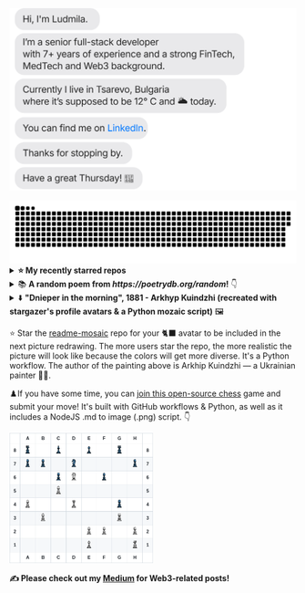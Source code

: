 [![](https://raw.githubusercontent.com/milaabl/milaabl/main/chat.svg)](https://www.linkedin.com/in/ludmila-a-dev/)

<!-- https://github.com/milaabl/milaabl/assets/86361434/c35b0e6f-acf0-435e-920d-b90faa4788ad -->

<img alt="Snake eating my contributions for breakfast🧉" src="https://raw.githubusercontent.com/milaabl/milaabl-readme/preview/github-contribution-grid-snake.svg" />

<details>
<summary>
  <strong>⭐ My recently starred repos </strong>
</summary>
  
<!-- Starred repos start -->
| Name | Url | Stars | Description |
| --- | --- |  --- |  --- |
| arianXdev/hardhat-jest|https://github.com/arianXdev/hardhat-jest|10|A Hardhat plugin that allows you to use Jest easily!|
| przemek890/Gender_prediction|https://github.com/przemek890/Gender_prediction|3|An application that utilizes camera input to predict a person's gender using a convolutional layer in PyTorch.|
| vontanne/Armenian-JavaScript-Community|https://github.com/vontanne/Armenian-JavaScript-Community|5|Welcome to the Armenian JavaScript Community Repository!|
| pieralukasz/pixel-recruitment-task|https://github.com/pieralukasz/pixel-recruitment-task|1|Zadanie rekrutacyjne Pixel Technology|
| SaraRasoulian/oop-solid-patterns|https://github.com/SaraRasoulian/oop-solid-patterns|8|💎  An educational repository for OOP, SOLID and Design Patterns|
| SaraRasoulian/SaraRasoulian|https://github.com/SaraRasoulian/SaraRasoulian|11||
| BogdanMFometescu/resume-builder|https://github.com/BogdanMFometescu/resume-builder|12|Django-based web application that allows users to create, update, and export professional resumes.|
| 0xMimir/Advance-CNN-LSTM-Model-for-Cryptocurrency-Forecasting|https://github.com/0xMimir/Advance-CNN-LSTM-Model-for-Cryptocurrency-Forecasting|6|CNN LSTM model used for predicting cryptocurrencies|
| b-hristov/b-hristov|https://github.com/b-hristov/b-hristov|1||
| CloverGit/CloverGit|https://github.com/CloverGit/CloverGit|5||
| TatevKaren/TatevKaren-data-science-portfolio|https://github.com/TatevKaren/TatevKaren-data-science-portfolio|54|Data Science Portfolio of Tatev Karen Aslanyan including Case Studies and Research Projects that I have completed that solve business problems or introduce new products. Case Study papers, codes, and additional resources are all included.|
| PiotrRut/elonmusk-twitter-notifier|https://github.com/PiotrRut/elonmusk-twitter-notifier|60|AI driven e-mail notifier for tweets mentioning stock from Elon Musk 📈|
| Vendicated/Vencord|https://github.com/Vendicated/Vencord|6065|The cutest Discord client mod|
| yeoman/yo|https://github.com/yeoman/yo|3773|CLI tool for running Yeoman generators|
| matter-labs/zksync-era|https://github.com/matter-labs/zksync-era|2404|zkSync era|
| 0age/create2crunch|https://github.com/0age/create2crunch|410|A Rust program for finding salts that create gas-efficient Ethereum addresses via CREATE2.|
| joshstevens19/ethereum-multicall|https://github.com/joshstevens19/ethereum-multicall|322|Ability to call many ethereum constant function calls in 1 JSONRPC request|
| threshold-network/token-dashboard|https://github.com/threshold-network/token-dashboard|21||
| LimeChain/mongoose-immutable-plugin|https://github.com/LimeChain/mongoose-immutable-plugin|2|Mongoose plugin guarding fields from modifications|
| ankitects/anki|https://github.com/ankitects/anki|16750|Anki's shared backend and web components, and the Qt frontend|
| lightningnetwork/lnd|https://github.com/lightningnetwork/lnd|7408|Lightning Network Daemon ⚡️|
| CoNarrative/mongo-immutable|https://github.com/CoNarrative/mongo-immutable|10|Immutable MongoDB.|
| lightningdevkit/rust-lightning|https://github.com/lightningdevkit/rust-lightning|1062|A highly modular Bitcoin Lightning library written in Rust. It's rust-lightning, not Rusty's Lightning!|
| node-lightning/node-lightning|https://github.com/node-lightning/node-lightning|128|Bitcoin Lighting Network implemented in Node.js|
| OpenZeppelin/openzeppelin-contracts-upgradeable|https://github.com/OpenZeppelin/openzeppelin-contracts-upgradeable|924|Upgradeable variant of OpenZeppelin Contracts, meant for use in upgradeable contracts. |
| dapphub/ds-test|https://github.com/dapphub/ds-test|195|Assertions, equality checks and other test helpers|
| hbarcelos/forge-multi-version|https://github.com/hbarcelos/forge-multi-version|24|Using forge with multiple solc versions|
| threshold-network/merkle-distribution|https://github.com/threshold-network/merkle-distribution|1|Threshold Network rewards generation and distribution|
| nucypher/nucypher-contracts|https://github.com/nucypher/nucypher-contracts|15|Ethereum contracts supporting TACo applications on the Threshold Network.|
| keep-network/tbtc-v2|https://github.com/keep-network/tbtc-v2|45|Trustlessly tokenized Bitcoin everywhere, version 2|

<!-- Starred repos end -->

</details>

<details>
  <summary>📚 <strong>A random poem from <em>https://poetrydb.org/random</em>!</strong> 👇 </summary>

<!-- Start poem -->
# 💮 The Canterbury Tales. The Merchant's Tale. by *Geoffrey Chaucer*

<p>
    THE PROLOGUE.<br/><br/>"Weeping and wailing, care and other sorrow,<br/>I have enough, on even and on morrow,"<br/>Quoth the Merchant, "and so have other mo',<br/>That wedded be; I trow that it be so;<br/>For well I wot it fareth so by me.<br/>I have a wife, the worste that may be,<br/>For though the fiend to her y-coupled were,<br/>She would him overmatch, I dare well swear.<br/>Why should I you rehearse in special<br/>Her high malice? she is a shrew at all.<br/>There is a long and large difference<br/>Betwixt Griselda's greate patience,<br/>And of my wife the passing cruelty.<br/>Were I unbounden, all so may I the,<br/>I woulde never eft come in the snare.<br/>We wedded men live in sorrow and care;<br/>Assay it whoso will, and he shall find<br/>That I say sooth, by Saint Thomas of Ind,<br/>As for the more part; I say not all, --<br/>God shielde that it shoulde so befall.<br/>Ah! good Sir Host, I have y-wedded be<br/>These moneths two, and more not, pardie;<br/>And yet I trow that he that all his life<br/>Wifeless hath been, though that men would him rive<br/>Into the hearte, could in no mannere<br/>Telle so much sorrow, as I you here<br/>Could tellen of my wife's cursedness."<br/><br/>"Now," quoth our Host, "Merchant, so God you bless,<br/>Since ye so muche knowen of that art,<br/>Full heartily I pray you tell us part."<br/>"Gladly," quoth he; "but of mine owen sore,<br/>For sorry heart, I telle may no more."<br/><br/>THE TALE.<br/><br/>Whilom there was dwelling in Lombardy<br/>A worthy knight, that born was at Pavie,<br/>In which he liv'd in great prosperity;<br/>And forty years a wifeless man was he,<br/>And follow'd aye his bodily delight<br/>On women, where as was his appetite,<br/>As do these fooles that be seculeres.<br/>And, when that he was passed sixty years,<br/>Were it for holiness, or for dotage,<br/>I cannot say, but such a great corage<br/>Hadde this knight to be a wedded man,<br/>That day and night he did all that he can<br/>To espy where that he might wedded be;<br/>Praying our Lord to grante him, that he<br/>Mighte once knowen of that blissful life<br/>That is betwixt a husband and his wife,<br/>And for to live under that holy bond<br/>With which God firste man and woman bond.<br/>"None other life," said he, "is worth a bean;<br/>For wedlock is so easy, and so clean,<br/>That in this world it is a paradise."<br/>Thus said this olde knight, that was so wise.<br/>And certainly, as sooth as God is king,<br/>To take a wife it is a glorious thing,<br/>And namely when a man is old and hoar,<br/>Then is a wife the fruit of his treasor;<br/>Then should he take a young wife and a fair,<br/>On which he might engender him an heir,<br/>And lead his life in joy and in solace;<br/>Whereas these bachelors singen "Alas!"<br/>When that they find any adversity<br/>In love, which is but childish vanity.<br/>And truely it sits well to be so,<br/>That bachelors have often pain and woe:<br/>On brittle ground they build, and brittleness<br/>They finde when they weene sickerness:<br/>They live but as a bird or as a beast,<br/>In liberty, and under no arrest;<br/>Whereas a wedded man in his estate<br/>Liveth a life blissful and ordinate,<br/>Under the yoke of marriage y-bound;<br/>Well may his heart in joy and bliss abound.<br/>For who can be so buxom as a wife?<br/>Who is so true, and eke so attentive<br/>To keep him, sick and whole, as is his make?<br/>For weal or woe she will him not forsake:<br/>She is not weary him to love and serve,<br/>Though that he lie bedrid until he sterve.<br/>And yet some clerkes say it is not so;<br/>Of which he, Theophrast, is one of tho:<br/>What force though Theophrast list for to lie?<br/><br/>"Take no wife," quoth he,  "for husbandry,<br/>As for to spare in household thy dispence;<br/>A true servant doth more diligence<br/>Thy good to keep, than doth thine owen wife,<br/>For she will claim a half part all her life.<br/>And if that thou be sick, so God me save,<br/>Thy very friendes, or a true knave,<br/>Will keep thee bet than she, that waiteth aye<br/>After thy good, and hath done many a day."<br/>This sentence, and a hundred times worse,<br/>Writeth this man, there God his bones curse.<br/>But take no keep of all such vanity,<br/>Defy Theophrast, and hearken to me.<br/><br/>A wife is Godde's gifte verily;<br/>All other manner giftes hardily,<br/>As handes, rentes, pasture, or commune,<br/>Or mebles, all be giftes of fortune,<br/>That passen as a shadow on the wall:<br/>But dread thou not, if plainly speak I shall,<br/>A wife will last, and in thine house endure,<br/>Well longer than thee list, paraventure.<br/>Marriage is a full great sacrament;<br/>He which that hath no wife, I hold him shent;<br/>He liveth helpless, and all desolate<br/>(I speak of folk in secular estate):<br/>And hearken why, I say not this for nought, --<br/>That woman is for manne's help y-wrought.<br/>The highe God, when he had Adam maked,<br/>And saw him all alone belly naked,<br/>God of his greate goodness saide then,<br/>Let us now make a help unto this man<br/>Like to himself; and then he made him Eve.<br/>Here may ye see, and hereby may ye preve,<br/>That a wife is man s help and his comfort,<br/>His paradise terrestre and his disport.<br/>So buxom and so virtuous is she,<br/>They muste needes live in unity;<br/>One flesh they be, and one blood, as I guess,<br/>With but one heart in weal and in distress.<br/>A wife? Ah! Saint Mary, ben'dicite,<br/>How might a man have any adversity<br/>That hath a wife? certes I cannot say<br/>The bliss the which that is betwixt them tway,<br/>There may no tongue it tell, or hearte think.<br/>If he be poor, she helpeth him to swink;<br/>She keeps his good, and wasteth never a deal;<br/>All that her husband list, her liketh well;<br/>She saith not ones Nay, when he saith Yea;<br/>"Do this," saith he; "All ready, Sir," saith she.<br/>O blissful order, wedlock precious!<br/>Thou art so merry, and eke so virtuous,<br/>And so commended and approved eke,<br/>That every man that holds him worth a leek<br/>Upon his bare knees ought all his life<br/>To thank his God, that him hath sent a wife;<br/>Or elles pray to God him for to send<br/>A wife, to last unto his life's end.<br/>For then his life is set in sickerness,<br/>He may not be deceived, as I guess,<br/>So that he work after his wife's rede;<br/>Then may he boldely bear up his head,<br/>They be so true, and therewithal so wise.<br/>For which, if thou wilt worken as the wise,<br/>Do alway so as women will thee rede.<br/>Lo how that Jacob, as these clerkes read,<br/>By good counsel of his mother Rebecc'<br/>Bounde the kiddes skin about his neck;<br/>For which his father's benison he wan.<br/>Lo Judith, as the story telle can,<br/>By good counsel she Godde's people kept,<br/>And slew him, Holofernes, while he slept.<br/>Lo Abigail, by good counsel, how she<br/>Saved her husband Nabal, when that he<br/>Should have been slain.  And lo, Esther also<br/>By counsel good deliver'd out of woe<br/>The people of God, and made him, Mardoche,<br/>Of Assuere enhanced for to be.<br/>There is nothing in gree superlative<br/>(As saith Senec) above a humble wife.<br/>Suffer thy wife's tongue, as Cato bit;<br/>She shall command, and thou shalt suffer it,<br/>And yet she will obey of courtesy.<br/>A wife is keeper of thine husbandry:<br/>Well may the sicke man bewail and weep,<br/>There as there is no wife the house to keep.<br/>I warne thee, if wisely thou wilt wirch,<br/>Love well thy wife, as Christ loveth his church:<br/>Thou lov'st thyself, if thou lovest thy wife.<br/>No man hateth his flesh, but in his life<br/>He fost'reth it; and therefore bid I thee<br/>Cherish thy wife, or thou shalt never the.<br/>Husband and wife, what so men jape or play,<br/>Of worldly folk holde the sicker way;<br/>They be so knit there may no harm betide,<br/>And namely upon the wife's side.<br/><br/>For which this January, of whom I told,<br/>Consider'd hath within his dayes old,<br/>The lusty life, the virtuous quiet,<br/>That is in marriage honey-sweet.<br/>And for his friends upon a day he sent<br/>To tell them the effect  of his intent.<br/>With face sad, his tale he hath them told:<br/>He saide, "Friendes, I am hoar and old,<br/>And almost (God wot) on my pitte's brink,<br/>Upon my soule somewhat must I think.<br/>I have my body foolishly dispended,<br/>Blessed be God that it shall be amended;<br/>For I will be certain a wedded man,<br/>And that anon in all the haste I can,<br/>Unto some maiden, fair and tender of age;<br/>I pray you shape for my marriage<br/>All suddenly, for I will not abide:<br/>And I will fond to espy, on my side,<br/>To whom I may be wedded hastily.<br/>But forasmuch as ye be more than,<br/>Ye shalle rather such a thing espy<br/>Than I, and where me best were to ally.<br/>But one thing warn I you, my friendes dear,<br/>I will none old wife have in no mannere:<br/>She shall not passe sixteen year certain.<br/>Old fish and younge flesh would I have fain.<br/>Better," quoth he, "a pike than a pickerel,<br/>And better than old beef is tender veal.<br/>I will no woman thirty year of age,<br/>It is but beanestraw and great forage.<br/>And eke these olde widows (God it wot)<br/>They conne so much craft on Wade's boat,<br/>So muche brooke harm when that them lest,<br/>That with them should I never live in rest.<br/>For sundry schooles make subtle clerkes;<br/>Woman of many schooles half a clerk is.<br/>But certainly a young thing men may guy,<br/>Right as men may warm wax with handes ply.<br/>Wherefore I say you plainly in a clause,<br/>I will none old wife have, right for this cause.<br/>For if so were I hadde such mischance,<br/>That I in her could have no pleasance,<br/>Then should I lead my life in avoutrie,<br/>And go straight to the devil when I die.<br/>Nor children should I none upon her getten:<br/>Yet were me lever houndes had me eaten<br/>Than that mine heritage shoulde fall<br/>In strange hands: and this I tell you all.<br/>I doubte not I know the cause why<br/>Men shoulde wed: and farthermore know I<br/>There speaketh many a man of marriage<br/>That knows no more of it than doth my page,<br/>For what causes a man should take a wife.<br/>If he ne may not live chaste his life,<br/>Take him a wife with great devotion,<br/>Because of lawful procreation<br/>Of children, to th' honour of God above,<br/>And not only for paramour or love;<br/>And for they shoulde lechery eschew,<br/>And yield their debte when that it is due:<br/>Or for that each of them should help the other<br/>In mischief, as a sister shall the brother,<br/>And live in chastity full holily.<br/>But, Sires, by your leave, that am not I,<br/>For, God be thanked, I dare make avaunt,<br/>I feel my limbes stark and suffisant<br/>To do all that a man belongeth to:<br/>I wot myselfe best what I may do.<br/>Though I be hoar, I fare as doth a tree,<br/>That blossoms ere the fruit y-waxen be;<br/>The blossomy tree is neither dry nor dead;<br/>I feel me now here hoar but on my head.<br/>Mine heart and all my limbes are as green<br/>As laurel through the year is for to seen.<br/>And, since that ye have heard all mine intent,<br/>I pray you to my will ye would assent."<br/><br/>Diverse men diversely him told<br/>Of marriage many examples old;<br/>Some blamed it, some praised it, certain;<br/>But at the haste, shortly for to sayn<br/>(As all day falleth altercation<br/>Betwixte friends in disputation),<br/>There fell a strife betwixt his brethren two,<br/>Of which that one was called Placebo,<br/>Justinus soothly called was that other.<br/><br/>Placebo said; "O January, brother,<br/>Full little need have ye, my lord so dear,<br/>Counsel to ask of any that is here:<br/>But that ye be so full of sapience,<br/>That you not liketh, for your high prudence,<br/>To waive from the word of Solomon.<br/>This word said he unto us every one;<br/>Work alle thing by counsel, -- thus said he, --<br/>And thenne shalt thou not repente thee<br/>But though that Solomon spake such a word,<br/>Mine owen deare brother and my lord,<br/>So wisly God my soule bring at rest,<br/>I hold your owen counsel is the best.<br/>For, brother mine, take of me this motive;<br/>I have now been a court-man all my life,<br/>And, God it wot, though I unworthy be,<br/>I have standen in full great degree<br/>Aboute lordes of full high estate;<br/>Yet had I ne'er with none of them debate;<br/>I never them contraried truely.<br/>I know well that my lord can more than I;<br/>What that he saith I hold it firm and stable,<br/>I say the same, or else a thing semblable.<br/>A full great fool is any counsellor<br/>That serveth any lord of high honour<br/>That dare presume, or ones thinken it;<br/>That his counsel should pass his lorde's wit.<br/>Nay, lordes be no fooles by my fay.<br/>Ye have yourselfe shewed here to day<br/>So high sentence, so holily and well<br/>That I consent, and confirm every deal<br/>Your wordes all, and your opinioun<br/>By God, there is no man in all this town<br/>Nor in Itale, could better have y-said.<br/>Christ holds him of this counsel well apaid.<br/>And truely it is a high courage<br/>Of any man that stopen is in age,<br/>To take a young wife, by my father's kin;<br/>Your hearte hangeth on a jolly pin.<br/>Do now in this matter right as you lest,<br/>For finally I hold it for the best."<br/><br/>Justinus, that aye stille sat and heard,<br/>Right in this wise to Placebo answer'd.<br/>"Now, brother mine, be patient I pray,<br/>Since ye have said, and hearken what I say.<br/>Senec, among his other wordes wise,<br/>Saith, that a man ought him right well advise,<br/>To whom he gives his hand or his chattel.<br/>And since I ought advise me right well<br/>To whom I give my good away from me,<br/>Well more I ought advise me, pardie,<br/>To whom I give my body: for alway<br/>I warn you well it is no childe's play<br/>To take a wife without advisement.<br/>Men must inquire (this is mine assent)<br/>Whe'er she be wise, or sober, or dronkelew,<br/>Or proud, or any other ways a shrew,<br/>A chidester, or a waster of thy good,<br/>Or rich or poor; or else a man is wood.<br/>Albeit so, that no man finde shall<br/>None in this world, that trotteth whole in all,<br/>No man, nor beast, such as men can devise,<br/>But nathehess it ought enough suffice<br/>With any wife, if so were that she had<br/>More goode thewes than her vices bad:<br/>And all this asketh leisure to inquere.<br/>For, God it wot, I have wept many a tear<br/>Full privily, since I have had a wife.<br/>Praise whoso will a wedded manne's life,<br/>Certes, I find in it but cost and care,<br/>And observances of all blisses bare.<br/>And yet, God wot, my neighebours about,<br/>And namely of women many a rout,<br/>Say that I have the moste steadfast wife,<br/>And eke the meekest one, that beareth life.<br/>But I know best where wringeth me my shoe,<br/>Ye may for me right as you like do<br/>Advise you, ye be a man of age,<br/>How that ye enter into marriage;<br/>And namely with a young wife and a fair,<br/>By him that made water, fire, earth, air,<br/>The youngest man that is in all this rout<br/>Is busy enough to bringen it about<br/>To have his wife alone, truste me:<br/>Ye shall not please her fully yeares three,<br/>This is to say, to do her full pleasance.<br/>A wife asketh full many an observance.<br/>I pray you that ye be not evil apaid."<br/><br/>"Well," quoth this January, "and hast thou said?<br/>Straw for thy Senec, and for thy proverbs,<br/>I counte not a pannier full of herbs<br/>Of schoole termes; wiser men than thou,<br/>As thou hast heard, assented here right now<br/>To my purpose: Placebo, what say ye?"<br/>"I say it is a cursed man," quoth he,<br/>"That letteth matrimony, sickerly."<br/>And with that word they rise up suddenly,<br/>And be assented fully, that he should<br/>Be wedded when him list, and where he would.<br/><br/>High fantasy and curious business<br/>From day to day gan in the soul impress<br/>Of January about his marriage<br/>Many a fair  shape, and many a fair visage<br/>There passed through his hearte night by night.<br/>As whoso took a mirror polish'd bright,<br/>And set it in a common market-place,<br/>Then should he see many a figure pace<br/>By his mirror; and in the same wise<br/>Gan January in his thought devise<br/>Of maidens, which that dwelte him beside:<br/>He wiste not where that he might abide.<br/>For if that one had beauty in her face,<br/>Another stood so in the people's grace<br/>For her sadness and her benignity,<br/>That of the people greatest voice had she:<br/>And some were rich and had a badde name.<br/>But natheless, betwixt earnest and game,<br/>He at the last appointed him on one,<br/>And let all others from his hearte gon,<br/>And chose her of his own authority;<br/>For love is blind all day, and may not see.<br/>And when that he was into bed y-brought,<br/>He pourtray'd in his heart and in his thought<br/>Her freshe beauty, and her age tender,<br/>Her middle small, her armes long and slender,<br/>Her wise governance, her gentleness,<br/>Her womanly bearing, and her sadness.<br/>And when that he on her was condescended,<br/>He thought his choice might not be amended;<br/>For when that he himself concluded had,<br/>He thought each other manne' s wit so bad,<br/>That impossible it were to reply<br/>Against his choice; this was his fantasy.<br/>His friendes sent he to, at his instance,<br/>And prayed them to do him that pleasance,<br/>That hastily they would unto him come;<br/>He would abridge their labour all and some:<br/>Needed no more for them to go nor ride,<br/>He was appointed where he would abide.<br/><br/>Placebo came, and eke his friendes soon,<br/>And alderfirst he bade them all a boon,<br/>That none of them no arguments would make<br/>Against the purpose that he had y-take:<br/>Which purpose was pleasant to God, said he,<br/>And very ground of his prosperity.<br/>He said, there was a maiden in the town,<br/>Which that of beauty hadde great renown;<br/>All were it so she were of small degree,<br/>Sufficed him her youth and her beauty;<br/>Which maid, he said, he would have to his wife,<br/>To lead in ease and holiness his life;<br/>And thanked God, that he might have her all,<br/>That no wight with his blisse parte shall;<br/>And prayed them to labour in this need,<br/>And shape that he faile not to speed:<br/>For then, he said, his spirit was at ease.<br/>"Then is," quoth he, "nothing may me displease,<br/>Save one thing pricketh in my conscience,<br/>The which I will rehearse in your presence.<br/>I have," quoth he, "heard said, full yore ago,<br/>There may no man have perfect blisses two,<br/>This is to say, on earth and eke in heaven.<br/>For though he keep him from the sinne's seven,<br/>And eke from every branch of thilke tree,<br/>Yet is there so perfect felicity,<br/>And so great ease and lust, in marriage,<br/>That ev'r I am aghast, now in mine age<br/>That I shall head now so merry a life,<br/>So delicate, withoute woe or strife,<br/>That I shall have mine heav'n on earthe here.<br/>For since that very heav'n is bought so dear,<br/>With tribulation and great penance,<br/>How should I then, living in such pleasance<br/>As alle wedded men do with their wives,<br/>Come to the bliss where Christ etern on live is?<br/>This is my dread; and ye, my brethren tway,<br/>Assoile me this question, I you pray."<br/><br/>Justinus, which that hated his folly,<br/>Answer'd anon right in his japery;<br/>And, for he would his longe tale abridge,<br/>He woulde no authority allege,<br/>But saide; "Sir, so there be none obstacle<br/>Other than this, God of his high miracle,<br/>And of his mercy, may so for you wirch,<br/>That, ere ye have your rights of holy church,<br/>Ye may repent of wedded manne's life,<br/>In which ye say there is no woe nor strife:<br/>And elles God forbid, but if he sent<br/>A wedded man his grace him to repent<br/>Well often, rather than a single man.<br/>And therefore, Sir, the beste rede I can,<br/>Despair you not, but have in your memory,<br/>Paraventure she may be your purgatory;<br/>She may be Godde's means, and Godde's whip;<br/>And then your soul shall up to heaven skip<br/>Swifter than doth an arrow from a bow.<br/>I hope to God hereafter ye shall know<br/>That there is none so great felicity<br/>In marriage, nor ever more shall be,<br/>That you shall let of your salvation;<br/>So that ye use, as skill is and reason,<br/>The lustes of your wife attemperly,<br/>And that ye please her not too amorously,<br/>And that ye keep you eke from other sin.<br/>My tale is done, for my wit is but thin.<br/>Be not aghast hereof, my brother dear,<br/>But let us waden out of this mattere,<br/>The Wife of Bath, if ye have understand,<br/>Of marriage, which ye have now in hand,<br/>Declared hath full well in little space;<br/>Fare ye now well, God have you in his grace."<br/><br/>And with this word this Justin' and his brother<br/>Have ta'en their leave, and each of them of other.<br/>And when they saw that it must needes be,<br/>They wroughte so, by sleight and wise treaty,<br/>That she, this maiden, which that Maius hight,<br/>As hastily as ever that she might,<br/>Shall wedded be unto this January.<br/>I trow it were too longe you to tarry,<br/>If I told you of every script and band<br/>By which she was feoffed in his hand;<br/>Or for to reckon of her rich array<br/>But finally y-comen is the day<br/>That to the churche bothe be they went,<br/>For to receive the holy sacrament,<br/>Forth came the priest, with stole about his neck,<br/>And bade her be like Sarah and Rebecc'<br/>In wisdom and in truth of marriage;<br/>And said his orisons, as is usage,<br/>And crouched them, and prayed God should them bless,<br/>And made all sicker enough with holiness.<br/><br/>Thus be they wedded with solemnity;<br/>And at the feaste sat both he and she,<br/>With other worthy folk, upon the dais.<br/>All full of joy and bliss is the palace,<br/>And full of instruments, and of vitaille,<br/>The moste dainteous of all Itale.<br/>Before them stood such instruments of soun',<br/>That Orpheus, nor of Thebes Amphioun,<br/>Ne made never such a melody.<br/>At every course came in loud minstrelsy,<br/>That never Joab trumped for to hear,<br/>Nor he, Theodomas, yet half so clear<br/>At Thebes, when the city was in doubt.<br/>Bacchus the wine them skinked all about.<br/>And Venus laughed upon every wight<br/>(For January was become her knight,<br/>And woulde both assaye his courage<br/>In liberty, and eke in marriage),<br/>And with her firebrand in her hand about<br/>Danced before the bride and all the rout.<br/>And certainly I dare right well say this,<br/>Hymeneus, that god of wedding is,<br/>Saw never his life so merry a wedded man.<br/>Hold thou thy peace, thou poet Marcian,<br/>That writest us that ilke wedding merry<br/>Of her Philology and him Mercury,<br/>And of the songes that the Muses sung;<br/>Too small is both thy pen, and eke thy tongue<br/>For to describen of this marriage.<br/>When tender youth hath wedded stooping age,<br/>There is such mirth that it may not be writ;<br/>Assay it youreself, then may ye wit<br/>If that I lie or no in this mattere.<br/><br/>Maius, that sat with so benign a cheer,<br/>Her to behold it seemed faerie;<br/>Queen Esther never look'd with such an eye<br/>On Assuere, so meek a look had she;<br/>I may you not devise all her beauty;<br/>But thus much of her beauty tell I may,<br/>That she was hike the bright morrow of May<br/>Full filled of all beauty and pleasance.<br/>This January is ravish'd in a trance,<br/>At every time he looked in her face;<br/>But in his heart he gan her to menace,<br/>That he that night in armes would her strain<br/>Harder than ever Paris did Helene.<br/>But natheless yet had he great pity<br/>That thilke night offende her must he,<br/>And thought, "Alas, O tender creature,<br/>Now woulde God ye mighte well endure<br/>All my courage, it is so sharp and keen;<br/>I am aghast ye shall it not sustene.<br/>But God forbid that I did all my might.<br/>Now woulde God that it were waxen night,<br/>And that the night would lasten evermo'.<br/>I would that all this people were y-go."<br/>And finally he did all his labour,<br/>As he best mighte, saving his honour,<br/>To haste them from the meat in subtle wise.<br/><br/>The time came that reason was to rise;<br/>And after that men dance, and drinke fast,<br/>And spices all about the house they cast,<br/>And full of joy and bliss is every man,<br/>All but a squire, that highte Damian,<br/>Who carv'd before the knight full many a day;<br/>He was so ravish'd on his lady May,<br/>That for the very pain he was nigh wood;<br/>Almost he swelt and swooned where he stood,<br/>So sore had Venus hurt him with her brand,<br/>As that she bare it dancing in her hand.<br/>And to his bed he went him hastily;<br/>No more of him as at this time speak I;<br/>But there I let him weep enough and plain,<br/>Till freshe May will rue upon his pain.<br/>O perilous fire, that in the bedstraw breedeth!<br/>O foe familiar, that his service bedeth!<br/>O servant traitor, O false homely hewe,<br/>Like to the adder in bosom shy untrue,<br/>God shield us alle from your acquaintance!<br/>O January, drunken in pleasance<br/>Of marriage, see how thy Damian,<br/>Thine owen squier and thy boren man,<br/>Intendeth for to do thee villainy:<br/>God grante thee thine homehy foe t' espy.<br/>For in this world is no worse pestilence<br/>Than homely foe, all day in thy presence.<br/><br/>Performed hath the sun his arc diurn,<br/>No longer may the body of him sojourn<br/>On the horizon, in that latitude:<br/>Night with his mantle, that is dark and rude,<br/>Gan overspread the hemisphere about:<br/>For which departed is this lusty rout<br/>From January, with thank on every side.<br/>Home to their houses lustily they ride,<br/>Where as they do their thinges as them lest,<br/>And when they see their time they go to rest.<br/>Soon after that this hasty January<br/>Will go to bed, he will no longer tarry.<br/>He dranke hippocras, clarre, and vernage<br/>Of spices hot, to increase his courage;<br/>And many a lectuary had he full fine,<br/>Such as the cursed monk Dan Constantine<br/>Hath written in his book de Coitu;<br/>To eat them all he would nothing eschew:<br/>And to his privy friendes thus said he:<br/>"For Godde's love, as soon as it may be,<br/>Let voiden all this house in courteous wise."<br/>And they have done right as he will devise.<br/>Men drinken, and the travers draw anon;<br/>The bride is brought to bed as still as stone;<br/>And when the bed was with the priest y-bless'd,<br/>Out of the chamber every wight him dress'd,<br/>And January hath fast in arms y-take<br/>His freshe May, his paradise, his make.<br/>He lulled her, he kissed her full oft;<br/>With thicke bristles of his beard unsoft,<br/>Like to the skin of houndfish, sharp as brere<br/>(For he was shav'n all new in his mannere),<br/>He rubbed her upon her tender face,<br/>And saide thus; "Alas! I must trespace<br/>To you, my spouse, and you greatly offend,<br/>Ere time come that I will down descend.<br/>But natheless consider this," quoth he,<br/>"There is no workman, whatsoe'er he be,<br/>That may both worke well and hastily:<br/>This will be done at leisure perfectly.<br/>It is no force how longe that we play;<br/>In true wedlock coupled be we tway;<br/>And blessed be the yoke that we be in,<br/>For in our actes may there be no sin.<br/>A man may do no sinne with his wife,<br/>Nor hurt himselfe with his owen knife;<br/>For we have leave to play us by the law."<br/><br/>Thus labour'd he, till that the day gan daw,<br/>And then he took a sop in fine clarre,<br/>And upright in his bedde then sat he.<br/>And after that he sang full loud and clear,<br/>And kiss'd his wife, and made wanton cheer.<br/>He was all coltish, full of ragerie<br/>And full of jargon as a flecked pie.<br/>The slacke skin about his necke shaked,<br/>While that he sang, so chanted he and craked.<br/>But God wot what that May thought in her heart,<br/>When she him saw up sitting in his shirt<br/>In his night-cap, and with his necke lean:<br/>She praised not his playing worth a bean.<br/>Then said he thus; "My reste will I take<br/>Now day is come, I may no longer wake;<br/>And down he laid his head and slept till prime.<br/>And afterward, when that he saw his time,<br/>Up rose January, but freshe May<br/>Helde her chamber till the fourthe day,<br/>As usage is of wives for the best.<br/>For every labour some time must have rest,<br/>Or elles longe may he not endure;<br/>This is to say, no life of creature,<br/>Be it of fish, or bird, or beast, or man.<br/><br/>Now will I speak of woeful Damian,<br/>That languisheth for love, as ye shall hear;<br/>Therefore I speak to him in this manneare.<br/>I say. "O silly Damian, alas!<br/>Answer to this demand, as in this case,<br/>How shalt thou to thy lady, freshe May,<br/>Telle thy woe? She will alway say nay;<br/>Eke if thou speak, she will thy woe bewray;<br/>God be thine help, I can no better say.<br/>This sicke Damian in Venus' fire<br/>So burned that he died for desire;<br/>For which he put his life in aventure,<br/>No longer might he in this wise endure;<br/>But privily a penner gan he borrow,<br/>And in a letter wrote he all his sorrow,<br/>In manner of a complaint or a lay,<br/>Unto his faire freshe lady May.<br/>And in a purse of silk, hung on his shirt,<br/>He hath it put, and laid it at his heart.<br/><br/>The moone, that at noon was thilke day<br/>That January had wedded freshe May,<br/>In ten of Taure, was into Cancer glided;<br/>So long had Maius in her chamber abided,<br/>As custom is unto these nobles all.<br/>A bride shall not eaten in the ball<br/>Till dayes four, or three days at the least,<br/>Y-passed be; then let her go to feast.<br/>The fourthe day complete from noon to noon,<br/>When that the highe masse was y-done,<br/>In halle sat this January, and May,<br/>As fresh as is the brighte summer's day.<br/>And so befell, how that this goode man<br/>Remember'd him upon this Damian.<br/>And saide; "Saint Mary, how may this be,<br/>That Damian attendeth not to me?<br/>Is he aye sick? or how may this betide?"<br/>His squiers, which that stoode there beside,<br/>Excused him, because of his sickness,<br/>Which letted him to do his business:<br/>None other cause mighte make him tarry.<br/>"That me forthinketh," quoth this January<br/>"He is a gentle squier, by my truth;<br/>If that he died, it were great harm and ruth.<br/>He is as wise, as discreet, and secre',<br/>As any man I know of his degree,<br/>And thereto manly and eke serviceble,<br/>And for to be a thrifty man right able.<br/>But after meat, as soon as ever I may<br/>I will myself visit him, and eke May,<br/>To do him all the comfort that I can."<br/>And for that word him blessed every man,<br/>That of his bounty and his gentleness<br/>He woulde so comforten in sickness<br/>His squier, for it was a gentle deed.<br/><br/>"Dame," quoth this January, "take good heed,<br/>At after meat, ye with your women all<br/>(When that ye be in chamb'r out of this hall),<br/>That all ye go to see this Damian:<br/>Do him disport, he is a gentle man;<br/>And telle him that I will him visite,<br/>Have I nothing but rested me a lite:<br/>And speed you faste, for I will abide<br/>Till that ye sleepe faste by my side."<br/>And with that word he gan unto him call<br/>A squier, that was marshal of his hall,<br/>And told him certain thinges that he wo'ld.<br/>This freshe May hath straight her way y-hold,<br/>With all her women, unto Damian.<br/>Down by his beddes side sat she than,<br/>Comforting him as goodly as she may.<br/>This Damian, when that his time he say,<br/>In secret wise his purse, and eke his bill,<br/>In which that he y-written had his will,<br/>Hath put into her hand withoute more,<br/>Save that he sighed wondrous deep and sore,<br/>And softely to her right thus said he:<br/>"Mercy, and that ye not discover me:<br/>For I am dead if that this thing be kid."<br/>The purse hath she in her bosom hid,<br/>And went her way; ye get no more of me;<br/>But unto January come is she,<br/>That on his bedde's side sat full soft.<br/>He took her, and he kissed her full oft,<br/>And laid him down to sleep, and that anon.<br/>She feigned her as that she muste gon<br/>There as ye know that every wight must need;<br/>And when she of this bill had taken heed,<br/>She rent it all to cloutes at the last,<br/>And in the privy softely it cast.<br/>Who studieth now but faire freshe May?<br/>Adown by olde January she lay,<br/>That slepte, till the cough had him awaked:<br/>Anon he pray'd her strippe her all naked,<br/>He would of her, he said, have some pleasance;<br/>And said her clothes did him incumbrance.<br/>And she obey'd him, be her lefe or loth.<br/>But, lest that precious folk be with me wroth,<br/>How that he wrought I dare not to you tell,<br/>Or whether she thought it paradise or hell;<br/>But there I let them worken in their wise<br/>Till evensong ring, and they must arise.<br/><br/>Were it by destiny, or aventure,<br/>Were it by influence, or by nature,<br/>Or constellation, that in such estate<br/>The heaven stood at that time fortunate<br/>As for to put a bill of Venus' works<br/>(For alle thing hath time, as say these clerks),<br/>To any woman for to get her love,<br/>I cannot say; but greate God above,<br/>That knoweth that none act is causeless,<br/>He deem of all, for I will hold my peace.<br/>But sooth is this, how that this freshe May<br/>Hath taken such impression that day<br/>Of pity on this sicke Damian,<br/>That from her hearte she not drive can<br/>The remembrance for to do him ease.<br/>"Certain," thought she, "whom that this thing displease<br/>I recke not, for here I him assure,<br/>To love him best of any creature,<br/>Though he no more haddee than his shirt."<br/>Lo, pity runneth soon in gentle heart.<br/>Here may ye see, how excellent franchise<br/>In women is when they them narrow advise.<br/>Some tyrant is, -- as there be many a one, --<br/>That hath a heart as hard as any stone,<br/>Which would have let him sterven in the place<br/>Well rather than have granted him her grace;<br/>And then rejoicen in her cruel pride.<br/>And reckon not to be a homicide.<br/>This gentle May, full filled of pity,<br/>Right of her hand a letter maked she,<br/>In which she granted him her very grace;<br/>There lacked nought, but only day and place,<br/>Where that she might unto his lust suffice:<br/>For it shall be right as he will devise.<br/>And when she saw her time upon a day<br/>To visit this Damian went this May,<br/>And subtilly this letter down she thrust<br/>Under his pillow, read it if him lust.<br/>She took him by the hand, and hard him twist<br/>So secretly, that no wight of it wist,<br/>And bade him be all whole; and forth she went<br/>To January, when he for her sent.<br/>Up rose Damian the nexte morrow,<br/>All passed was his sickness and his sorrow.<br/>He combed him, he proined  him and picked,<br/>He did all that unto his lady liked;<br/>And eke to January he went as low<br/>As ever did a dogge for the bow.<br/>He is so pleasant unto every man<br/>(For craft is all, whoso that do it can),<br/>Every wight is fain to speak him good;<br/>And fully in his lady's grace he stood.<br/>Thus leave I Damian about his need,<br/>And in my tale forth I will proceed.<br/><br/>Some clerke holde that felicity<br/>Stands in delight; and therefore certain he,<br/>This noble January, with all his might<br/>In honest wise as longeth to a knight,<br/>Shope him to live full deliciously:<br/>His housing, his array, as honestly<br/>To his degree was maked as a king's.<br/>Amonges other of his honest things<br/>He had a garden walled all with stone;<br/>So fair a garden wot I nowhere none.<br/>For out of doubt I verily suppose<br/>That he that wrote the Romance of the Rose<br/>Could not of it the beauty well devise;<br/>Nor Priapus  mighte not well suffice,<br/>Though he be god of gardens, for to tell<br/>The beauty of the garden, and the well<br/>That stood under a laurel always green.<br/>Full often time he, Pluto, and his queen<br/>Proserpina, and all their faerie,<br/>Disported them and made melody<br/>About that well, and danced, as men told.<br/>This noble knight, this January old<br/>Such dainty had in it to walk and play,<br/>That he would suffer no wight to bear the key,<br/>Save he himself, for of the small wicket<br/>He bare always of silver a cliket,<br/>With which, when that him list, he it unshet.<br/>And when that he would pay his wife's debt,<br/>In summer season, thither would he go,<br/>And May his wife, and no wight but they two;<br/>And thinges which that were not done in bed,<br/>He in the garden them perform'd and sped.<br/>And in this wise many a merry day<br/>Lived this January and fresh May,<br/>But worldly joy may not always endure<br/>To January, nor to no creatucere.<br/><br/>O sudden hap! O thou fortune unstable!<br/>Like to the scorpion so deceivable,<br/>That fhatt'rest with thy head when thou wilt sting;<br/>Thy tail is death, through thine envenoming.<br/>O brittle joy! O sweete poison quaint!<br/>O monster, that so subtilly canst paint<br/>Thy giftes, under hue of steadfastness,<br/>That thou deceivest bothe more and less!<br/>Why hast thou January thus deceiv'd,<br/>That haddest him for thy full friend receiv'd?<br/>And now thou hast bereft him both his eyen,<br/>For sorrow of which desireth he to dien.<br/>Alas! this noble January free,<br/>Amid his lust and his prosperity<br/>Is waxen blind, and that all suddenly.<br/>He weeped and he wailed piteously;<br/>And therewithal the fire of jealousy<br/>(Lest that his wife should fall in some folly)<br/>So burnt his hearte, that he woulde fain,<br/>That some man bothe him and her had slain;<br/>For neither after his death, nor in his life,<br/>Ne would he that she were no love nor wife,<br/>But ever live as widow in clothes black,<br/>Sole as the turtle that hath lost her make.<br/>But at the last, after a month or tway,<br/>His sorrow gan assuage, soothe to say.<br/>For, when he wist it might none other be,<br/>He patiently took his adversity:<br/>Save out of doubte he may not foregon<br/>That he was jealous evermore-in-one:<br/>Which jealousy was so outrageous,<br/>That neither in hall, nor in none other house,<br/>Nor in none other place never the mo'<br/>He woulde suffer her to ride or go,<br/>But if that he had hand on her alway.<br/>For which full often wepte freshe May,<br/>That loved Damian so burningly<br/>That she must either dien suddenly,<br/>Or elles she must have him as her lest:<br/>She waited when her hearte woulde brest.<br/>Upon that other side Damian<br/>Becomen is the sorrowfullest man<br/>That ever was; for neither night nor day<br/>He mighte speak a word to freshe May,<br/>As to his purpose, of no such mattere,<br/>But if that January must it hear,<br/>That had a hand upon her evermo'.<br/>But natheless, by writing to and fro,<br/>And privy signes, wist he what she meant,<br/>And she knew eke the fine of his intent.<br/><br/>O January, what might it thee avail,<br/>Though thou might see as far as shippes sail?<br/>For as good is it blind deceiv'd to be,<br/>As be deceived when a man may see.<br/>Lo, Argus, which that had a hundred eyen,<br/>For all that ever he could pore or pryen,<br/>Yet was he blent; and, God wot, so be mo',<br/>That weene wisly that it be not so:<br/>Pass over is an ease, I say no more.<br/>This freshe May, of which I spake yore,<br/>In warm wax hath imprinted the cliket<br/>That January bare of the small wicket<br/>By which into his garden oft he went;<br/>And Damian, that knew all her intent,<br/>The cliket counterfeited privily;<br/>There is no more to say, but hastily<br/>Some wonder by this cliket shall betide,<br/>Which ye shall hearen, if ye will abide.<br/><br/>O noble Ovid, sooth say'st thou, God wot,<br/>What sleight is it, if love be long and hot,<br/>That he'll not find it out in some mannere?<br/>By Pyramus and Thisbe may men lear;<br/>Though they were kept full long and strait o'er all,<br/>They be accorded, rowning through a wall,<br/>Where no wight could have found out such a sleight.<br/>But now to purpose; ere that dayes eight<br/>Were passed of the month of July, fill<br/>That January caught so great a will,<br/>Through egging of his wife, him for to play<br/>In his garden, and no wight but they tway,<br/>That in a morning to this May said he:<br/>"Rise up, my wife, my love, my lady free;<br/>The turtle's voice is heard, mine owen sweet;<br/>The winter is gone, with all his raines weet.<br/>Come forth now with thine eyen columbine<br/>Well fairer be thy breasts than any wine.<br/>The garden is enclosed all about;<br/>Come forth, my white spouse; for, out of doubt,<br/>Thou hast me wounded in mine heart, O wife:<br/>No spot in thee was e'er in all thy life.<br/>Come forth, and let us taken our disport;<br/>I choose thee for my wife and my comfort."<br/>Such olde lewed wordes used he.<br/>On Damian a signe made she,<br/>That he should go before with his cliket.<br/>This Damian then hath opened the wicket,<br/>And in he start, and that in such mannere<br/>That no wight might him either see or hear;<br/>And still he sat under a bush. Anon<br/>This January, as blind as is a stone,<br/>With Maius in his hand, and no wight mo',<br/>Into this freshe garden is y-go,<br/>And clapped to the wicket suddenly.<br/>"Now, wife," quoth he, "here is but thou and I;<br/>Thou art the creature that I beste love:<br/>For, by that Lord that sits in heav'n above,<br/>Lever I had to dien on a knife,<br/>Than thee offende, deare true wife.<br/>For Godde's sake, think how I thee chees,<br/>Not for no covetise doubteless,<br/>But only for the love I had to thee.<br/>And though that I be old, and may not see,<br/>Be to me true, and I will tell you why.<br/>Certes three thinges shall ye win thereby:<br/>First, love of Christ, and to yourself honour,<br/>And all mine heritage, town and tow'r.<br/>I give it you, make charters as you lest;<br/>This shall be done to-morrow ere sun rest,<br/>So wisly God my soule bring to bliss!<br/>I pray you, on this covenant me kiss.<br/>And though that I be jealous, wite me not;<br/>Ye be so deep imprinted in my thought,<br/>That when that I consider your beauty,<br/>And therewithal th'unlikely eld of me,<br/>I may not, certes, though I shoulde die,<br/>Forbear to be out of your company,<br/>For very love; this is withoute doubt:<br/>Now kiss me, wife, and let us roam about."<br/><br/>This freshe May, when she these wordes heard,<br/>Benignely to January answer'd;<br/>But first and forward she began to weep:<br/>"I have," quoth she, "a soule for to keep<br/>As well as ye, and also mine honour,<br/>And of my wifehood thilke tender flow'r<br/>Which that I have assured in your hond,<br/>When that the priest to you my body bond:<br/>Wherefore I will answer in this mannere,<br/>With leave of you mine owen lord so dear.<br/>I pray to God, that never dawn the day<br/>That I no sterve, as foul as woman may,<br/>If e'er I do unto my kin that shame,<br/>Or elles I impaire so my name,<br/>That I bee false; and if I do that lack,<br/>Do strippe me, and put me in a sack,<br/>And in the nexte river do me drench:<br/>I am a gentle woman, and no wench.<br/>Why speak ye thus? but men be e'er untrue,<br/>And women have reproof of you aye new.<br/>Ye know none other dalliance, I believe,<br/>But speak to us of untrust and repreve."<br/><br/>And with that word she saw where Damian<br/>Sat in the bush, and coughe she began;<br/>And with her finger signe made she,<br/>That Damian should climb upon a tree<br/>That charged was with fruit; and up he went:<br/>For verily he knew all her intent,<br/>And every signe that she coulde make,<br/>Better than January her own make.<br/>For in a letter she had told him all<br/>Of this matter, how that he worke shall.<br/>And thus I leave him sitting in the perry,<br/>And January and May roaming full merry.<br/><br/>Bright was the day, and blue the firmament;<br/>Phoebus of gold his streames down had sent<br/>To gladden every flow'r with his warmness;<br/>He was that time in Geminis, I guess,<br/>But little from his declination<br/>Of Cancer, Jove's exaltation.<br/>And so befell, in that bright morning-tide,<br/>That in the garden, on the farther side,<br/>Pluto, that is the king of Faerie,<br/>And many a lady in his company<br/>Following his wife, the queen Proserpina, --<br/>Which that he ravished out of Ethna,<br/>While that she gather'd flowers in the mead<br/>(In Claudian ye may the story read,<br/>How in his grisly chariot he her fet), --<br/>This king of Faerie adown him set<br/>Upon a bank of turfes fresh and green,<br/>And right anon thus said he to his queen.<br/>"My wife," quoth he, "there may no wight say nay, --<br/>Experience so proves it every day, --<br/>The treason which that woman doth to man.<br/>Ten hundred thousand stories tell I can<br/>Notable of your untruth and brittleness<br/>O Solomon, richest of all richess,<br/>Full fill'd of sapience and worldly glory,<br/>Full worthy be thy wordes of memory<br/>To every wight that wit and reason can.<br/>Thus praised he yet the bounte of man:<br/>'Among a thousand men yet found I one,<br/>But of all women found I never none.'<br/>Thus said this king, that knew your wickedness;<br/>And Jesus, Filius Sirach,  as I guess,<br/>He spake of you but seldom reverence.<br/>A wilde fire and corrupt pestilence<br/>So fall upon your bodies yet to-night!<br/>Ne see ye not this honourable knight?<br/>Because, alas! that he is blind and old,<br/>His owen man shall make him cuckold.<br/>Lo, where he sits, the lechour, in the tree.<br/>Now will I granten, of my majesty,<br/>Unto this olde blinde worthy knight,<br/>That he shall have again his eyen sight,<br/>When that his wife will do him villainy;<br/>Then shall be knowen all her harlotry,<br/>Both in reproof of her and other mo'."<br/>"Yea, Sir," quoth Proserpine," and will ye so?<br/>Now by my mother Ceres' soul I swear<br/>That I shall give her suffisant answer,<br/>And alle women after, for her sake;<br/>That though they be in any guilt y-take,<br/>With face bold they shall themselves excuse,<br/>And bear them down that woulde them accuse.<br/>For lack of answer, none of them shall dien.<br/><br/>All had ye seen a thing with both your eyen,<br/>Yet shall we visage it so hardily,<br/>And weep, and swear, and chide subtilly,<br/>That ye shall be as lewed as be geese.<br/>What recketh me of your authorities?<br/>I wot well that this Jew, this Solomon,<br/>Found of us women fooles many one:<br/>But though that he founde no good woman,<br/>Yet there hath found many another man<br/>Women full good, and true, and virtuous;<br/>Witness on them that dwelt in Christes house;<br/>With martyrdom they proved their constance.<br/>The Roman gestes  make remembrance<br/>Of many a very true wife also.<br/>But, Sire, be not wroth, albeit so,<br/>Though that he said he found no good woman,<br/>I pray you take the sentence of the man:<br/>He meant thus, that in sovereign bounte<br/>Is none but God, no, neither he nor she.<br/>Hey, for the very God that is but one,<br/>Why make ye so much of Solomon?<br/>What though he made a temple, Godde's house?<br/>What though he were rich and glorious?<br/>So made he eke a temple of false goddes;<br/>How might he do a thing that more forbode is?<br/>Pardie, as fair as ye his name emplaster,<br/>He was a lechour, and an idolaster,<br/>And in his eld he very God forsook.<br/>And if that God had not (as saith the book)<br/>Spared him for his father's sake, he should<br/>Have lost his regne rather than he would.<br/>I sette not of all the villainy<br/>That he of women wrote, a butterfly.<br/>I am a woman, needes must I speak,<br/>Or elles swell until mine hearte break.<br/>For since he said that we be jangleresses,<br/>As ever may I brooke whole my tresses,<br/>I shall not spare for no courtesy<br/>To speak him harm, that said us villainy."<br/>"Dame," quoth this Pluto, "be no longer wroth;<br/>I give it up: but, since I swore mine oath<br/>That I would grant to him his sight again,<br/>My word shall stand, that warn I you certain:<br/>I am a king; it sits me not to lie."<br/>"And I," quoth she, "am queen of Faerie.<br/>Her answer she shall have, I undertake,<br/>Let us no more wordes of it make.<br/>Forsooth, I will no longer you contrary."<br/><br/>Now let us turn again to January,<br/>That in the garden with his faire May<br/>Singeth well merrier than the popinjay:<br/>"You love I best, and shall, and other none."<br/>So long about the alleys is he gone,<br/>Till he was come to that ilke perry,<br/>Where as this Damian satte full merry<br/>On high, among the freshe leaves green.<br/>This freshe May, that is so bright and sheen,<br/>Gan for to sigh, and said, "Alas my side!<br/>Now, Sir," quoth she, "for aught that may betide,<br/>I must have of the peares that I see,<br/>Or I must die, so sore longeth me<br/>To eaten of the smalle peares green;<br/>Help, for her love that is of heaven queen!<br/>I tell you well, a woman in my plight<br/>May have to fruit so great an appetite,<br/>That she may dien, but she of it have. "<br/>"Alas!" quoth he, "that I had here a knave<br/>That coulde climb; alas! alas!" quoth he,<br/>"For I am blind." "Yea, Sir, no force," quoth she;<br/>"But would ye vouchesafe, for Godde's sake,<br/>The perry in your armes for to take<br/>(For well I wot that ye mistruste me),<br/>Then would I climbe well enough," quoth she,<br/>"So I my foot might set upon your back."<br/>"Certes," said he, "therein shall be no lack,<br/>Might I you helpe with mine hearte's blood."<br/>He stooped down, and on his back she stood,<br/>And caught her by a twist, and up she go'th.<br/>(Ladies, I pray you that ye be not wroth,<br/>I cannot glose, I am a rude man):<br/>And suddenly anon this Damian<br/>Gan pullen up the smock, and in he throng.<br/>And when that Pluto saw this greate wrong,<br/>To January he gave again his sight,<br/>And made him see as well as ever he might.<br/>And when he thus had caught his sight again,<br/>Was never man of anything so fain:<br/>But on his wife his thought was evermo'.<br/>Up to the tree he cast his eyen two,<br/>And saw how Damian his wife had dress'd,<br/>In such mannere, it may not be express'd,<br/>But if I woulde speak uncourteously.<br/>And up he gave a roaring and a cry,<br/>As doth the mother when the child shall die;<br/>"Out! help! alas! harow!" he gan to cry;<br/>"O stronge, lady, stowre!  what doest thou?"<br/><br/>And she answered: "Sir, what aileth you?<br/>Have patience and reason in your mind,<br/>I have you help'd on both your eyen blind.<br/>On peril of my soul, I shall not lien,<br/>As me was taught to helpe with your eyen,<br/>Was nothing better for to make you see,<br/>Than struggle with a man upon a tree:<br/>God wot, I did it in full good intent."<br/>"Struggle!" quoth he, "yea, algate in it went.<br/>God give you both one shame's death to dien!<br/>He swived thee; I saw it with mine eyen;<br/>And elles be I hanged by the halse."<br/>"Then is," quoth she, "my medicine all false;<br/>For certainly, if that ye mighte see,<br/>Ye would not say these wordes unto me.<br/>Ye have some glimpsing, and no perfect sight."<br/>"I see," quoth he, "as well as ever I might,<br/>(Thanked be God!) with both mine eyen two,<br/>And by my faith me thought he did thee so."<br/>"Ye maze, ye maze, goode Sir," quoth she;<br/>"This thank have I for I have made you see:<br/>Alas!" quoth she, "that e'er I was so kind."<br/>"Now, Dame," quoth he, "let all pass out of mind;<br/>Come down, my lefe, and if I have missaid,<br/>God help me so, as I am evil apaid.<br/>But, by my father's soul, I ween'd have seen<br/>How that this Damian had by thee lain,<br/>And that thy smock had lain upon his breast."<br/>"Yea, Sir," quoth she, "ye may ween as ye lest:<br/>But, Sir, a man that wakes out of his sleep,<br/>He may not suddenly well take keep<br/>Upon a thing, nor see it perfectly,<br/>Till that he be adawed verily.<br/>Right so a man, that long hath blind y-be,<br/>He may not suddenly so well y-see,<br/>First when his sight is newe come again,<br/>As he that hath a day or two y-seen.<br/>Till that your sight establish'd be a while,<br/>There may full many a sighte you beguile.<br/>Beware, I pray you, for, by heaven's king,<br/>Full many a man weeneth to see a thing,<br/>And it is all another than it seemeth;<br/>He which that misconceiveth oft misdeemeth."<br/>And with that word she leapt down from the tree.<br/>This January, who is glad but he?<br/>He kissed her, and clipped her full oft,<br/>And on her womb he stroked her full soft;<br/>And to his palace home he hath her lad.<br/>Now, goode men, I pray you to be glad.<br/>Thus endeth here my tale of January,<br/>God bless us, and his mother, Sainte Mary.
</p>

***
<!-- End poem -->
</details>

<details>
<summary>
  ⬇️ <strong>"Dnieper in the morning", 1881 - Arkhyp Kuindzhi (recreated with stargazer's profile avatars & a Python mozaic script)</strong> 🖼️
</summary>

<img width="49%" src="https://raw.githubusercontent.com/milaabl/readme-mosaic/main/data/input.jpg" alt="Original picture"/>
<img width="49%" src="https://raw.githubusercontent.com/milaabl/readme-mosaic/main/data/output.jpg" alt="Output picture"/>
<img width="70%" src="https://raw.githubusercontent.com/milaabl/readme-mosaic/main/data/output.gif" alt="Output GIF"/>
</details>

⭐ Star the [readme-mosaic](https://github.com/milaabl/readme-mosaic) repo for your 🐈‍⬛ avatar to be included in the next picture redrawing. The more users star the repo, the more realistic the picture will look like because the colors will get more diverse. It's a Python workflow. The author of the painting above is Arkhip Kuindzhi — a Ukrainian painter 💙💛.

♟️If you have some time, you can [join this open-source chess](https://github.com/milaabl/readme-chess) game and submit your move! It's built with GitHub workflows & Python, as well as it includes a NodeJS .md to image (.png) script. 👇

<a href="https://github.com/milaabl/readme-chess/blob/master/README.md"><img src="https://raw.githubusercontent.com/milaabl/readme-chess/master/chess.png" alt="README chess dynamic game preview" width="50%" /></a>

<strong>✍️ Please check out my <a href="https://medium.com/@milaabl2405">Medium</a> for Web3-related posts!</strong>
